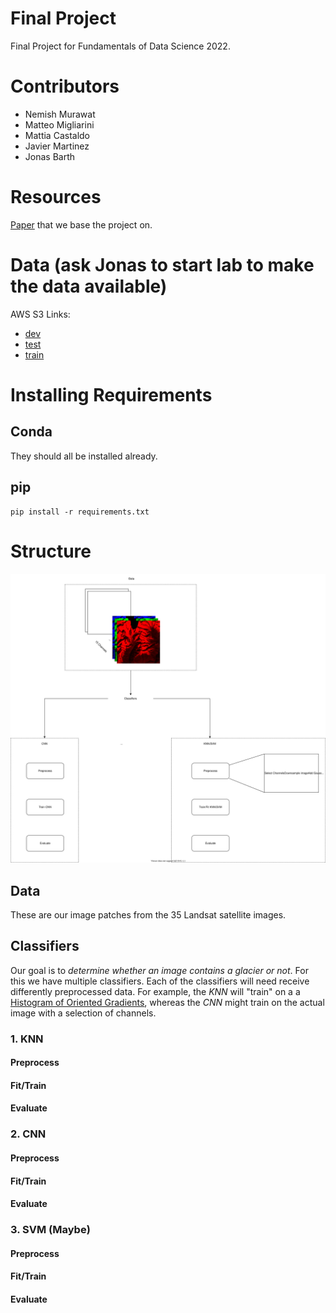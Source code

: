 # Final Project
Final Project for Fundamentals of Data Science 2022.

# Contributors
* Nemish Murawat
* Matteo Migliarini
* Mattia Castaldo
* Javier Martinez
* Jonas Barth

# Resources
[Paper](https://s3.us-east-1.amazonaws.com/climate-change-ai/papers/neurips2020/57/paper.pdf) that we base the project on.

# Data (ask Jonas to start lab to make the data available)
AWS S3 Links:
* [dev](https://fds-final-project.s3.amazonaws.com/dev.zip)
* [test](https://fds-final-project.s3.amazonaws.com/test.zip)
* [train](https://fds-final-project.s3.amazonaws.com/train.zip)

# Installing Requirements

## Conda
They should all be installed already.

## pip
```
pip install -r requirements.txt
```

# Structure

![project_structure](doc/structure.svg)

## Data
These are our image patches from the 35 Landsat satellite images.

## Classifiers
Our goal is to *determine whether an image contains a glacier or not*. For this we have multiple classifiers.
Each of the classifiers will need receive differently preprocessed data. For example, the _KNN_ will "train" on a
a [Histogram of Oriented Gradients](https://towardsdatascience.com/hog-histogram-of-oriented-gradients-67ecd887675f),
whereas the _CNN_ might train on the actual image with a selection of channels.

### 1. KNN

#### Preprocess

#### Fit/Train

#### Evaluate

### 2. CNN

#### Preprocess

#### Fit/Train

#### Evaluate

### 3. SVM (Maybe)

#### Preprocess

#### Fit/Train

#### Evaluate
